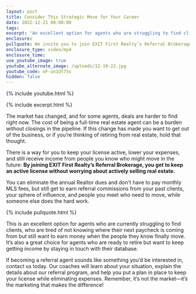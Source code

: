 ```yaml
---
layout: post
title: Consider This Strategic Move for Your Career
date: 2022-12-21 00:00:00
tags:
excerpt: 'An excellent option for agents who are struggling to find clients. '
enclosure:
pullquote: We invite you to join EXIT First Realty’s Referral Brokerage.
enclosure_type: video/mp4
enclosure_time:
use_youtube_image: true
youtube_alternate_image: /uploads/12-19-22.jpg
youtube_code: oF-un1Ut7Ss
hidden: false
---
```

{% include youtube.html %}

{% include excerpt.html %}

The market has changed, and for some agents, deals are harder to find right now. The cost of being a full-time real estate agent can be a burden without closings in the pipeline. If this change has made you want to get out of the business, or if you’re thinking of retiring from real estate, hold that thought.&nbsp;

There is a way for you to keep your license active, lower your expenses, and still receive income from people you know who might move in the future: **By joining EXIT First Realty’s Referral Brokerage, you get to keep an active license without worrying about actively selling real estate.**

You can eliminate the annual Realtor dues and don't have to pay monthly MLS fees, but still get to earn referral commissions from your past clients, your sphere of influence, and people you meet who need to move, while someone else does the hard work.

{% include pullquote.html %}

This is an excellent option for agents who are currently struggling to find clients, who are tired of not knowing where their next paycheck is coming from but still want to earn money when the people they know finally move. It’s also a great choice for agents who are ready to retire but want to keep getting income by staying in touch with their database.&nbsp;

If becoming a referral agent sounds like something you’d be interested in, contact us today. Our coaches will learn about your situation, explain the details about our referral program, and help you put a plan in place to keep your license while eliminating expenses. Remember, it’s not the market—it’s the marketing that makes the difference\!